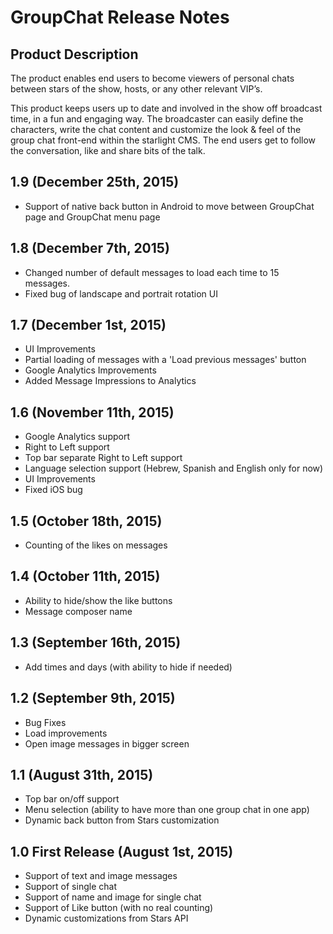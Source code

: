 # GroupChat Release Notes

## Product Description

The product enables end users to become viewers of personal chats between stars of the show, hosts, or any other relevant VIP’s. 

This product keeps users up to date and involved in the show off broadcast time, in a fun and engaging way. 
The broadcaster can easily define the characters, write the chat content and customize the look & feel of the group chat front-end within the starlight CMS. 
The end users get to follow the conversation, like and share bits of the talk. 

## 1.9 (December 25th, 2015)
* Support of native back button in Android to move between GroupChat page and GroupChat menu page

## 1.8 (December 7th, 2015)
* Changed number of default messages to load each time to 15 messages.
* Fixed bug of landscape and portrait rotation UI

## 1.7 (December 1st, 2015)
* UI Improvements
* Partial loading of messages with a 'Load previous messages' button
* Google Analytics Improvements
* Added Message Impressions to Analytics

## 1.6 (November 11th, 2015)
* Google Analytics support
* Right to Left support
* Top bar separate Right to Left support
* Language selection support (Hebrew, Spanish and English only for now)
* UI Improvements
* Fixed iOS bug

## 1.5 (October 18th, 2015)
* Counting of the likes on messages

## 1.4 (October 11th, 2015)
* Ability to hide/show the like buttons
* Message composer name

## 1.3 (September 16th, 2015)
* Add times and days (with ability to hide if needed) 

## 1.2 (September 9th, 2015)
* Bug Fixes
* Load improvements
* Open image messages in bigger screen

## 1.1 (August 31th, 2015)
* Top bar on/off support
* Menu selection (ability to have more than one group chat in one app)
* Dynamic back button from Stars customization

## 1.0 First Release (August 1st, 2015)

* Support of text and image messages
* Support of single chat
* Support of name and image for single chat
* Support of Like button (with no real counting)
* Dynamic customizations from Stars API



	
	
	



